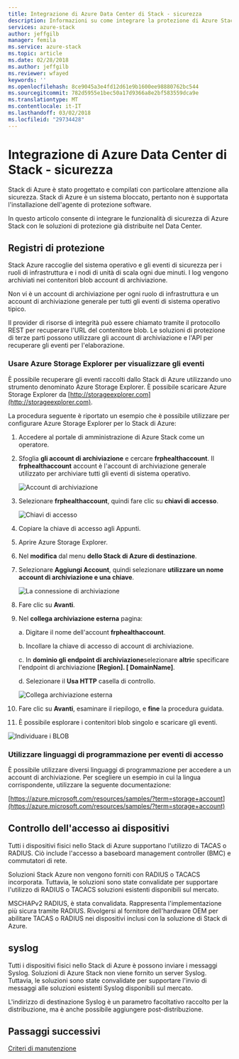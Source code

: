 ```yaml
---
title: Integrazione di Azure Data Center di Stack - sicurezza
description: Informazioni su come integrare la protezione di Azure Stack con la sicurezza del Data Center
services: azure-stack
author: jeffgilb
manager: femila
ms.service: azure-stack
ms.topic: article
ms.date: 02/28/2018
ms.author: jeffgilb
ms.reviewer: wfayed
keywords: ''
ms.openlocfilehash: 8ce9045a3e4fd12d61e9b1600ee98880762bc544
ms.sourcegitcommit: 782d5955e1bec50a17d9366a8e2bf583559dca9e
ms.translationtype: MT
ms.contentlocale: it-IT
ms.lasthandoff: 03/02/2018
ms.locfileid: "29734428"
---
```

# <a name="azure-stack-datacenter-integration---security"></a>Integrazione di Azure Data Center di Stack - sicurezza
Stack di Azure è stato progettato e compilati con particolare attenzione alla sicurezza. Stack di Azure è un sistema bloccato, pertanto non è supportata l'installazione dell'agente di protezione software.

In questo articolo consente di integrare le funzionalità di sicurezza di Azure Stack con le soluzioni di protezione già distribuite nel Data Center.

## <a name="security-logs"></a>Registri di protezione

Stack Azure raccoglie del sistema operativo e gli eventi di sicurezza per i ruoli di infrastruttura e i nodi di unità di scala ogni due minuti. I log vengono archiviati nei contenitori blob account di archiviazione.

Non vi è un account di archiviazione per ogni ruolo di infrastruttura e un account di archiviazione generale per tutti gli eventi di sistema operativo tipico.

Il provider di risorse di integrità può essere chiamato tramite il protocollo REST per recuperare l'URL del contenitore blob. Le soluzioni di protezione di terze parti possono utilizzare gli account di archiviazione e l'API per recuperare gli eventi per l'elaborazione.

### <a name="use-azure-storage-explorer-to-view-events"></a>Usare Azure Storage Explorer per visualizzare gli eventi

È possibile recuperare gli eventi raccolti dallo Stack di Azure utilizzando uno strumento denominato Azure Storage Explorer. È possibile scaricare Azure Storage Explorer da [http://storageexplorer.com](http://storageexplorer.com).

La procedura seguente è riportato un esempio che è possibile utilizzare per configurare Azure Storage Explorer per lo Stack di Azure:

1. Accedere al portale di amministrazione di Azure Stack come un operatore.
2. Sfoglia **gli account di archiviazione** e cercare **frphealthaccount**. Il **frphealthaccount** account è l'account di archiviazione generale utilizzato per archiviare tutti gli eventi di sistema operativo.

   ![Account di archiviazione](media/azure-stack-integrate-security/storage-accounts.png)

3. Selezionare **frphealthaccount**, quindi fare clic su **chiavi di accesso**.

   ![Chiavi di accesso](media/azure-stack-integrate-security/access-keys.png)

4. Copiare la chiave di accesso agli Appunti.
5. Aprire Azure Storage Explorer.
6. Nel **modifica** dal menu **dello Stack di Azure di destinazione**.
7. Selezionare **Aggiungi Account**, quindi selezionare **utilizzare un nome account di archiviazione e una chiave**.

   ![La connessione di archiviazione](media/azure-stack-integrate-security/connect-storage.png)

8. Fare clic su **Avanti**.
9. Nel **collega archiviazione esterna** pagina:

   a. Digitare il nome dell'account **frphealthaccount**.

   b. Incollare la chiave di accesso di account di archiviazione.

   c. In **dominio gli endpoint di archiviazione**selezionare **altri**e specificare l'endpoint di archiviazione **[Region]. [ DomainName]**.

   d. Selezionare il **Usa HTTP** casella di controllo.

   ![Collega archiviazione esterna](media/azure-stack-integrate-security/attach-storage.png)

10. Fare clic su **Avanti**, esaminare il riepilogo, e **fine** la procedura guidata.
11. È possibile esplorare i contenitori blob singolo e scaricare gli eventi.

   ![Individuare i BLOB](media/azure-stack-integrate-security/browse-blob.png)

### <a name="use-programming-languages-to-access-events"></a>Utilizzare linguaggi di programmazione per eventi di accesso

È possibile utilizzare diversi linguaggi di programmazione per accedere a un account di archiviazione. Per scegliere un esempio in cui la lingua corrispondente, utilizzare la seguente documentazione:

[https://azure.microsoft.com/resources/samples/?term=storage+account](https://azure.microsoft.com/resources/samples/?term=storage+account)

## <a name="device-access-auditing"></a>Controllo dell'accesso ai dispositivi

Tutti i dispositivi fisici nello Stack di Azure supportano l'utilizzo di TACAS o RADIUS. Ciò include l'accesso a baseboard management controller (BMC) e commutatori di rete.

Soluzioni Stack Azure non vengono forniti con RADIUS o TACACS incorporata. Tuttavia, le soluzioni sono state convalidate per supportare l'utilizzo di RADIUS o TACACS soluzioni esistenti disponibili sul mercato.

MSCHAPv2 RADIUS, è stata convalidata. Rappresenta l'implementazione più sicura tramite RADIUS.
Rivolgersi al fornitore dell'hardware OEM per abilitare TACAS o RADIUS nei dispositivi inclusi con la soluzione di Stack di Azure.

## <a name="syslog"></a>syslog

Tutti i dispositivi fisici nello Stack di Azure è possono inviare i messaggi Syslog. Soluzioni di Azure Stack non viene fornito un server Syslog. Tuttavia, le soluzioni sono state convalidate per supportare l'invio di messaggi alle soluzioni esistenti Syslog disponibili sul mercato.

L'indirizzo di destinazione Syslog è un parametro facoltativo raccolto per la distribuzione, ma è anche possibile aggiungere post-distribuzione.

## <a name="next-steps"></a>Passaggi successivi

[Criteri di manutenzione](azure-stack-servicing-policy.md)
